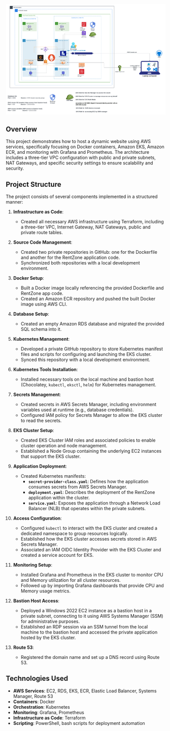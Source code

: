 ![Alt text](/Host_a_Dynamic_Website_on_AWS_with_EKS_upd.png)

## Overview
This project demonstrates how to host a dynamic website using AWS services, specifically focusing on Docker containers, Amazon EKS, Amazon ECR, and monitoring with Grafana and Prometheus. The architecture includes a three-tier VPC configuration with public and private subnets, NAT Gateways, and specific security settings to ensure scalability and security.

## Project Structure

The project consists of several components implemented in a structured manner:

1. **Infrastructure as Code**: 
   - Created all necessary AWS infrastructure using Terraform, including a three-tier VPC, Internet Gateway, NAT Gateways, public and private route tables.

2. **Source Code Management**:
   - Created two private repositories in GitHub: one for the Dockerfile and another for the RentZone application code. 
   - Synchronized both repositories with a local development environment.

3. **Docker Setup**:
   - Built a Docker image locally referencing the provided Dockerfile and RentZone app code.
   - Created an Amazon ECR repository and pushed the built Docker image using AWS CLI.

4. **Database Setup**:
   - Created an empty Amazon RDS database and migrated the provided SQL schema into it.

5. **Kubernetes Management**:
   - Developed a private GitHub repository to store Kubernetes manifest files and scripts for configuring and launching the EKS cluster. 
   - Synced this repository with a local development environment.

6. **Kubernetes Tools Installation**:
   - Installed necessary tools on the local machine and bastion host (Chocolatey, `kubectl`, `eksctl`, `helm`) for Kubernetes management.

7. **Secrets Management**:
   - Created secrets in AWS Secrets Manager, including environment variables used at runtime (e.g., database credentials).
   - Configured IAM policy for Secrets Manager to allow the EKS cluster to read the secrets.

8. **EKS Cluster Setup**:
   - Created EKS Cluster IAM roles and associated policies to enable cluster operation and node management.
   - Established a Node Group containing the underlying EC2 instances that support the EKS cluster.

9. **Application Deployment**:
   - Created Kubernetes manifests: 
     - **`secret-provider-class.yaml`**: Defines how the application consumes secrets from AWS Secrets Manager.
     - **`deployment.yaml`**: Describes the deployment of the RentZone application within the cluster.
     - **`service.yaml`**: Exposes the application through a Network Load Balancer (NLB) that operates within the private subnets.

10. **Access Configuration**:
    - Configured `kubectl` to interact with the EKS cluster and created a dedicated namespace to group resources logically.
    - Established how the EKS cluster accesses secrets stored in AWS Secrets Manager.
    - Associated an IAM OIDC Identity Provider with the EKS Cluster and created a service account for EKS.

11. **Monitoring Setup**:
    - Installed Grafana and Prometheus in the EKS cluster to monitor CPU and Memory utilization for all cluster resources.
    - Followed up by importing Grafana dashboards that provide CPU and Memory usage metrics.

12. **Bastion Host Access**:
    - Deployed a Windows 2022 EC2 instance as a bastion host in a private subnet, connecting to it using AWS Systems Manager (SSM) for administrative purposes.
    - Established an RDP session via an SSM tunnel from the local machine to the bastion host and accessed the private application hosted by the EKS cluster.

13. **Route 53**:
    - Registered the domain name and set up a DNS record using Route 53.

## Technologies Used
- **AWS Services**: EC2, RDS, EKS, ECR, Elastic Load Balancer, Systems Manager, Route 53
- **Containers**: Docker
- **Orchestration**: Kubernetes
- **Monitoring**: Grafana, Prometheus
- **Infrastructure as Code**: Terraform
- **Scripting**: PowerShell, bash scripts for deployment automation
